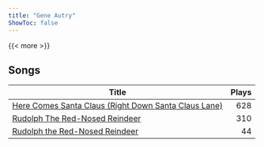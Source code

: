 ```yaml
---
title: "Gene Autry"
ShowToc: false
---
```


{{< more >}}

## Songs
Title | Plays 
----- | -----: 
[Here Comes Santa Claus (Right Down Santa Claus Lane)](/songs/here-comes-santa-claus-right-down-santa-claus-lane) | 628
[Rudolph The Red-Nosed Reindeer](/songs/rudolph-the-red-nosed-reindeer) | 310
[Rudolph the Red-Nosed Reindeer](/songs/rudolph-the-red-nosed-reindeer) | 44

